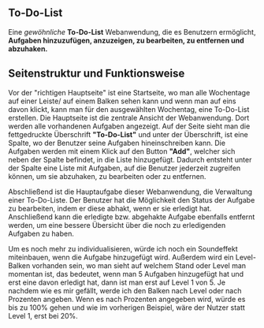 ## To-Do-List

Eine _gewöhnliche_ **To-Do-List** Webanwendung, die es Benutzern ermöglicht, **Aufgaben hinzuzufügen, anzuzeigen, zu bearbeiten, zu entfernen und abzuhaken.**

## Seitenstruktur und Funktionsweise
Vor der "richtigen Hauptseite" ist eine Startseite, wo man alle Wochentage auf einer Leiste/ auf einem Balken sehen kann und wenn man auf eins davon klickt, kann man für den ausgewählten Wochentag, eine To-Do-List erstellen.
Die Hauptseite ist die zentrale Ansicht der Webanwendung. Dort werden alle vorhandenen Aufgaben angezeigt.
Auf der Seite sieht man die fettgedruckte Überschrift **"To-Do-List"** und unter der Überschrift, ist eine Spalte, wo der Benutzer seine Aufgaben hineinschreiben kann.
Die Aufgaben werden mit einem Klick auf den Button **"Add"**, welcher sich neben der Spalte befindet, in die Liste hinzugefügt.
Dadurch entsteht unter der Spalte eine Liste mit Aufgaben, auf die Benutzer jederzeit zugreifen können, um sie abzuhaken, zu bearbeiten oder zu entfernen.

Abschließend ist die Hauptaufgabe dieser Webanwendung, die Verwaltung einer To-Do-Liste.
Der Benutzer hat die Möglichkeit den Status der Aufgabe zu bearbeiten, indem er diese abhakt, wenn er sie erledigt hat.
Anschließend kann die erledigte bzw. abgehakte Aufgabe ebenfalls entfernt werden, um eine bessere Übersicht über die noch zu erledigenden Aufgaben zu haben.

Um es noch mehr zu individualisieren, würde ich noch ein Soundeffekt miteinbauen, wenn die Aufgabe hinzugefügt wird.
Außerdem wird ein Level-Balken vorhanden sein, wo man sieht auf welchem Stand oder Level man momentan ist, das bedeutet, wenn man 5 Aufgaben hinzugefügt hat und erst eine davon erledigt hat, dann ist man erst auf Level 1 von 5. Je nachdem wie es mir gefällt, werde ich den Balken nach Level oder nach Prozenten angeben. Wenn es nach Prozenten angegeben wird, würde es bis zu 100% gehen und wie im vorherigen Beispiel, wäre der Nutzer statt Level 1, erst bei 20%.
